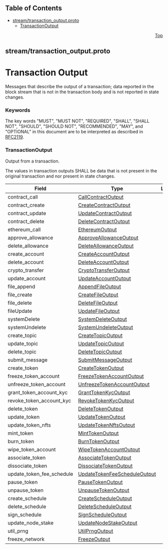 ## Table of Contents

- [stream/transaction_output.proto](#stream_transaction_output-proto)
    - [TransactionOutput](#com-hedera-hapi-block-stream-TransactionOutput)
  



<a name="stream_transaction_output-proto"></a>
<p align="right"><a href="#top">Top</a></p>

## stream/transaction_output.proto
# Transaction Output
Messages that describe the output of a transaction; data reported in the block
stream that is not in the transaction body and is not reported in state changes.

### Keywords
The key words "MUST", "MUST NOT", "REQUIRED", "SHALL", "SHALL NOT",
"SHOULD", "SHOULD NOT", "RECOMMENDED", "MAY", and "OPTIONAL" in this
document are to be interpreted as described in [RFC2119](https://www.ietf.org/rfc/rfc2119).


<a name="com-hedera-hapi-block-stream-TransactionOutput"></a>

### TransactionOutput
Output from a transaction.

The values in transaction outputs SHALL be data that is not present in the
original transaction and nor present in state changes.


| Field | Type | Label | Description |
| ----- | ---- | ----- | ----------- |
| contract_call | [CallContractOutput](#com-hedera-hapi-block-stream-CallContractOutput) |  |  |
| contract_create | [CreateContractOutput](#com-hedera-hapi-block-stream-CreateContractOutput) |  |  |
| contract_update | [UpdateContractOutput](#com-hedera-hapi-block-stream-UpdateContractOutput) |  |  |
| contract_delete | [DeleteContractOutput](#com-hedera-hapi-block-stream-DeleteContractOutput) |  |  |
| ethereum_call | [EthereumOutput](#com-hedera-hapi-block-stream-EthereumOutput) |  |  |
| approve_allowance | [ApproveAllowanceOutput](#com-hedera-hapi-block-stream-ApproveAllowanceOutput) |  |  |
| delete_allowance | [DeleteAllowanceOutput](#com-hedera-hapi-block-stream-DeleteAllowanceOutput) |  |  |
| create_account | [CreateAccountOutput](#com-hedera-hapi-block-stream-CreateAccountOutput) |  |  |
| delete_account | [DeleteAccountOutput](#com-hedera-hapi-block-stream-DeleteAccountOutput) |  |  |
| crypto_transfer | [CryptoTransferOutput](#com-hedera-hapi-block-stream-CryptoTransferOutput) |  |  |
| update_account | [UpdateAccountOutput](#com-hedera-hapi-block-stream-UpdateAccountOutput) |  |  |
| file_append | [AppendFileOutput](#com-hedera-hapi-block-stream-AppendFileOutput) |  |  |
| file_create | [CreateFileOutput](#com-hedera-hapi-block-stream-CreateFileOutput) |  |  |
| file_delete | [DeleteFileOutput](#com-hedera-hapi-block-stream-DeleteFileOutput) |  |  |
| fileUpdate | [UpdateFileOutput](#com-hedera-hapi-block-stream-UpdateFileOutput) |  |  |
| systemDelete | [SystemDeleteOutput](#com-hedera-hapi-block-stream-SystemDeleteOutput) |  |  |
| systemUndelete | [SystemUndeleteOutput](#com-hedera-hapi-block-stream-SystemUndeleteOutput) |  |  |
| create_topic | [CreateTopicOutput](#com-hedera-hapi-block-stream-CreateTopicOutput) |  |  |
| update_topic | [UpdateTopicOutput](#com-hedera-hapi-block-stream-UpdateTopicOutput) |  |  |
| delete_topic | [DeleteTopicOutput](#com-hedera-hapi-block-stream-DeleteTopicOutput) |  |  |
| submit_message | [SubmitMessageOutput](#com-hedera-hapi-block-stream-SubmitMessageOutput) |  |  |
| create_token | [CreateTokenOutput](#com-hedera-hapi-block-stream-CreateTokenOutput) |  |  |
| freeze_token_account | [FreezeTokenAccountOutput](#com-hedera-hapi-block-stream-FreezeTokenAccountOutput) |  |  |
| unfreeze_token_account | [UnfreezeTokenAccountOutput](#com-hedera-hapi-block-stream-UnfreezeTokenAccountOutput) |  |  |
| grant_token_account_kyc | [GrantTokenKycOutput](#com-hedera-hapi-block-stream-GrantTokenKycOutput) |  |  |
| revoke_token_account_kyc | [RevokeTokenKycOutput](#com-hedera-hapi-block-stream-RevokeTokenKycOutput) |  |  |
| delete_token | [DeleteTokenOutput](#com-hedera-hapi-block-stream-DeleteTokenOutput) |  |  |
| update_token | [UpdateTokenOutput](#com-hedera-hapi-block-stream-UpdateTokenOutput) |  |  |
| update_token_nfts | [UpdateTokenNftsOutput](#com-hedera-hapi-block-stream-UpdateTokenNftsOutput) |  |  |
| mint_token | [MintTokenOutput](#com-hedera-hapi-block-stream-MintTokenOutput) |  |  |
| burn_token | [BurnTokenOutput](#com-hedera-hapi-block-stream-BurnTokenOutput) |  |  |
| wipe_token_account | [WipeTokenAccountOutput](#com-hedera-hapi-block-stream-WipeTokenAccountOutput) |  |  |
| associate_token | [AssociateTokenOutput](#com-hedera-hapi-block-stream-AssociateTokenOutput) |  |  |
| dissociate_token | [DissociateTokenOutput](#com-hedera-hapi-block-stream-DissociateTokenOutput) |  |  |
| update_token_fee_schedule | [UpdateTokenFeeScheduleOutput](#com-hedera-hapi-block-stream-UpdateTokenFeeScheduleOutput) |  |  |
| pause_token | [PauseTokenOutput](#com-hedera-hapi-block-stream-PauseTokenOutput) |  |  |
| unpause_token | [UnpauseTokenOutput](#com-hedera-hapi-block-stream-UnpauseTokenOutput) |  |  |
| create_schedule | [CreateScheduleOutput](#com-hedera-hapi-block-stream-CreateScheduleOutput) |  |  |
| delete_schedule | [DeleteScheduleOutput](#com-hedera-hapi-block-stream-DeleteScheduleOutput) |  |  |
| sign_schedule | [SignScheduleOutput](#com-hedera-hapi-block-stream-SignScheduleOutput) |  |  |
| update_node_stake | [UpdateNodeStakeOutput](#com-hedera-hapi-block-stream-UpdateNodeStakeOutput) |  |  |
| util_prng | [UtilPrngOutput](#com-hedera-hapi-block-stream-UtilPrngOutput) |  |  |
| freeze_network | [FreezeOutput](#com-hedera-hapi-block-stream-FreezeOutput) |  |  |





 <!-- end messages -->

 <!-- end enums -->

 <!-- end HasExtensions -->

 <!-- end services -->




